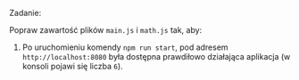 Zadanie:

Popraw zawartość plików `main.js` i `math.js` tak, aby:
1. Po uruchomieniu komendy `npm run start`, pod adresem `http://localhost:8080` była dostępna prawdiłowo działająca aplikacja (w konsoli pojawi się liczba `6`).
